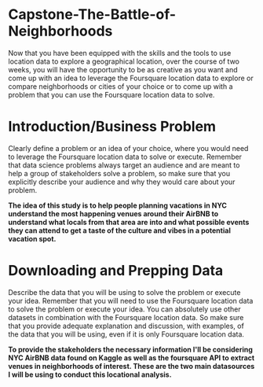 # Capstone-The-Battle-of-Neighborhoods
Now that you have been equipped with the skills and the tools to use location data to explore a geographical location, over the course of two weeks, you will have the opportunity to be as creative as you want and come up with an idea to leverage the Foursquare location data to explore or compare neighborhoods or cities of your choice or to come up with a problem that you can use the Foursquare location data to solve.

#  Introduction/Business Problem 
Clearly define a problem or an idea of your choice, where you would need to leverage the Foursquare location data to solve or execute. Remember that data science problems always target an audience and are meant to help a group of stakeholders solve a problem, so make sure that you explicitly describe your audience and why they would care about your problem.

**The idea of this study is to help people planning vacations in NYC understand the most happening venues around their AirBNB to understand what locals from that area are into and what possible events they can attend to get a taste of the culture and vibes in a potential vacation spot.**

# Downloading and Prepping Data 
Describe the data that you will be using to solve the problem or execute your idea. Remember that you will need to use the Foursquare location data to solve the problem or execute your idea. You can absolutely use other datasets in combination with the Foursquare location data. So make sure that you provide adequate explanation and discussion, with examples, of the data that you will be using, even if it is only Foursquare location data.

**To provide the stakeholders the necessary information I'll be considering NYC AirBNB data found on Kaggle as well as the foursquare API to extract venues in neighborhoods of interest. These are the two main datasources I will be using to conduct this locational analysis.**

